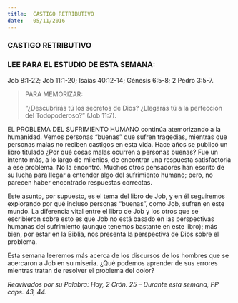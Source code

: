 ```yaml
---
title:  CASTIGO RETRIBUTIVO
date:   05/11/2016
---
```


### CASTIGO RETRIBUTIVO
### LEE PARA EL ESTUDIO DE ESTA SEMANA:
Job 8:1-22; Job 11:1-20; Isaías 40:12-14; Génesis 6:5-8; 2 Pedro 3:5-7.

> <p>PARA MEMORIZAR:</p>
> “¿Descubrirás tú los secretos de Dios? ¿Llegarás tú a la perfección del Todopoderoso?” (Job 11:7).

EL PROBLEMA DEL SUFRIMIENTO HUMANO continúa atemorizando a la humanidad. Vemos personas “buenas” que sufren tragedias, mientras que personas malas no reciben castigos en esta vida. Hace años se publicó un libro titulado ¿Por qué cosas malas ocurren a personas buenas? Fue un intento más, a lo largo de milenios, de encontrar una respuesta satisfactoria a ese problema. No la encontró. Muchos otros pensadores han escrito de su lucha para llegar a entender algo del sufrimiento humano; pero, no parecen haber encontrado respuestas correctas.

Este asunto, por supuesto, es el tema del libro de Job, y en él seguiremos explorando por qué incluso personas “buenas”, como Job, sufren en este mundo. La diferencia vital entre el libro de Job y los otros que se escribieron sobre esto es que Job no está basado en las perspectivas humanas del sufrimiento (aunque tenemos bastante en este libro); más bien, por estar en la Biblia, nos presenta la perspectiva de Dios sobre el problema.

Esta semana leeremos más acerca de los discursos de los hombres que se acercaron a Job en su miseria. ¿Qué podemos aprender de sus errores mientras tratan de resolver el problema del dolor?

*Reavivados por su Palabra: Hoy, 2 Crón. 25 – Durante esta semana, PP caps. 43, 44.*